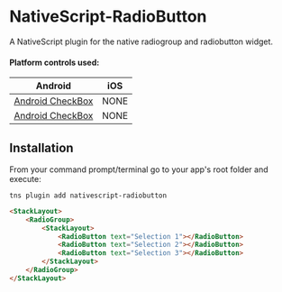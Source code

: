 # NativeScript-RadioButton

A NativeScript plugin for the native radiogroup and radiobutton widget.

#### Platform controls used:
Android |   iOS
---------- | -------
[Android CheckBox](https://developer.android.com/reference/android/widget/RadioGoupe.html) | NONE
[Android CheckBox](https://developer.android.com/reference/android/widget/RadioButton.html) | NONE

## Installation
From your command prompt/terminal go to your app's root folder and execute:

`tns plugin add nativescript-radiobutton`


```html
<StackLayout>
    <RadioGroup>
        <StackLayout>
            <RadioButton text="Selection 1"></RadioButton>
            <RadioButton text="Selection 2"></RadioButton>
            <RadioButton text="Selection 3"></RadioButton>
        </StackLayout>
    </RadioGroup>
</StackLayout>
```

